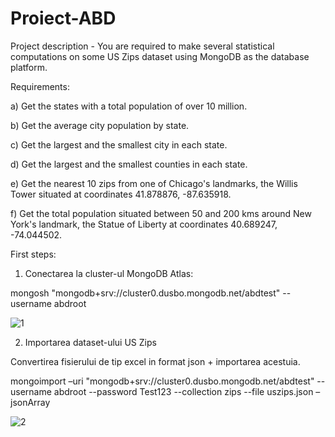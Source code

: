 # Proiect-ABD

Project description - You are required to make several statistical computations on some US Zips dataset using MongoDB as the database platform.



Requirements:

a) Get the states with a total population of over 10 million.

b) Get the average city population by state.

c) Get the largest and the smallest city in each state.

d) Get the largest and the smallest counties in each state.

e) Get the nearest 10 zips from one of Chicago's landmarks, the Willis Tower situated at coordinates 41.878876, -87.635918.

f) Get the total population situated between 50 and 200 kms around New York's landmark, the Statue of Liberty at coordinates 40.689247, -74.044502.


First steps:

1) Conectarea la cluster-ul MongoDB Atlas:

mongosh "mongodb+srv://cluster0.dusbo.mongodb.net/abdtest" --username abdroot

![1](https://github.com/andra022/Proiect-ABD/assets/100848049/d4695981-fbbd-41cf-8061-35d15f03b45d)

2) Importarea dataset-ului US Zips

Convertirea fisierului de tip excel in format json + importarea acestuia.

mongoimport –uri "mongodb+srv://cluster0.dusbo.mongodb.net/abdtest" --username abdroot --password Test123 --collection zips --file uszips.json –jsonArray

![2](https://github.com/andra022/Proiect-ABD/assets/100848049/62159f34-dcba-49a6-b9a9-e46bf495d2cb)



